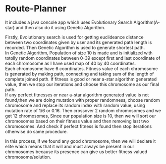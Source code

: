 # Route-Planner
It includes a java concole app which uses Evolutionary Search Algorithm(A-star) and then also do it using Genetic Algorithm.

Firstly, Evolutionary search is used for getting euclideance distance between two coordinates given by user and its generated path length is recorded.
Then Genetic Algorithm is used to generate shortest path.  
In Genetic Algorithm, Population of size 10 is made and is initialized with totolly random coordinates between 0-39 except first and last coordinate of each chromosome as I have used map of 40 by 40 coordinates.  
Each chromosome have 6 coordinates. Fitness value of each chromosome is generated by making path, connecting and taking sum of the length of complete joined path.
If fitness is good or near a-star algorithm generated value, then we stop our iterations and choose this chromosome as our final path.  
If any perfect fitnesses or near a-star algorithm generated value is not found,then we are doing mutation with proper randomness, choose random chromosome and replace its random index with random value, using mutation rate of 1/6 or 0.16. 
 Then crossover 2 random chromosomes and we get 12 chromosomes, Since our population size is 10, then we will sort our chromosomes based on their fitness value and then removing last two chromosomes. And check if perfect fitness is found then stop iterations otherwise do same procedure.  

  
In this process, if we found any good chromosome, then we will declare it elite which means that it will and must always be present in our chromosomes because its presence can give us better fitness valued chromosome/solution. 





